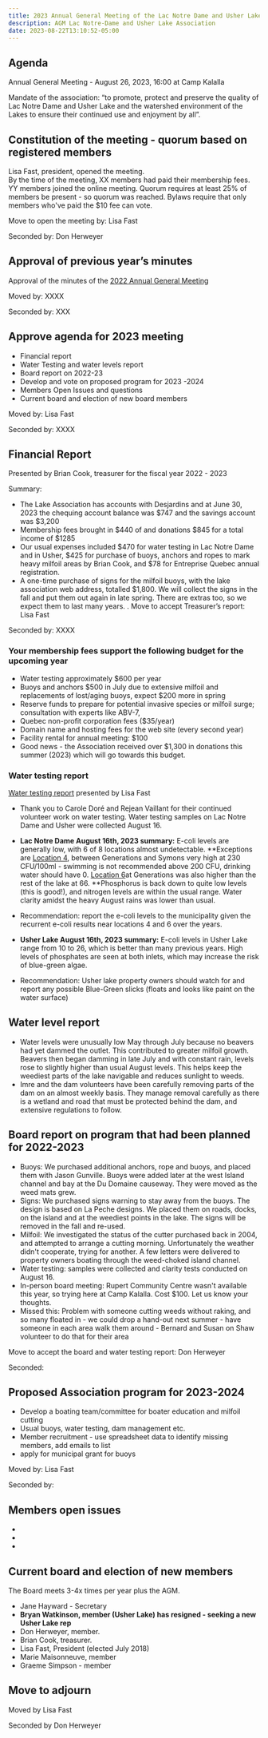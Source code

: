 ```yaml
---
title: 2023 Annual General Meeting of the Lac Notre Dame and Usher Lake Association
description: AGM Lac Notre-Dame and Usher Lake Association
date: 2023-08-22T13:10:52-05:00
---
```

## Agenda

Annual General Meeting - August 26, 2023, 16:00 at Camp Kalalla

Mandate of the association:
“to promote, protect and preserve the quality of Lac Notre Dame and Usher Lake and the watershed environment of the Lakes to ensure their continued use and enjoyment by all”.

## Constitution of the meeting - quorum based on registered members

Lisa Fast, president, opened the meeting.  
By the time of the meeting, XX members had paid their membership fees. YY members joined the online meeting. Quorum requires at least 25% of members be present - so quorum was reached. Bylaws require that only members who've paid the $10 fee can vote.

Move to open the meeting by: Lisa Fast

Seconded by: Don Herweyer

## Approval of previous year’s minutes

Approval of the minutes of the [2022 Annual General Meeting](../2022BoardReport/)

Moved by: XXXX

Seconded by: XXX

## Approve agenda for 2023 meeting

* Financial report
* Water Testing and water levels report
* Board report on 2022-23
* Develop and vote on proposed program for 2023 -2024
* Members Open Issues and questions 
* Current board and election of new board members

Moved by: Lisa Fast

Seconded by: XXXX

## Financial Report  

Presented by Brian Cook, treasurer for the fiscal year 2022 - 2023

Summary:

* The Lake Association has accounts with Desjardins and at June 30, 2023 the chequing account balance was $747 and the savings account was $3,200
*  Membership fees brought in $440 of and donations $845 for a total income of $1285  
* Our usual expenses included $470 for water testing in Lac Notre Dame and in Usher, $425 for purchase of buoys, anchors and ropes to mark heavy milfoil areas by Brian Cook, and $78 for Entreprise Quebec annual registration. 
* A one-time purchase of signs for the milfoil buoys, with the lake association web address, totalled $1,800. We will collect the signs in the fall and put them out again in late spring. There are extras too, so we expect them to last many years. .
Move to accept Treasurer’s report: Lisa Fast

Seconded by: XXXX

### Your membership fees support the following budget for the upcoming year

* Water testing approximately $600 per year
* Buoys and anchors $500 in July due to extensive milfoil and replacements of lost/aging buoys, expect $200 more in spring
* Reserve funds to prepare for potential invasive species or milfoil surge; consultation with experts like ABV-7,
* Quebec non-profit corporation fees ($35/year)
* Domain name and hosting fees for the web site (every second year)
* Facility rental for annual meeting: $100 
* Good news - the Association received over $1,300 in donations this summer (2023) which will go towards this budget.

### Water testing report

[Water testing report](/water/qualityreports/) presented by Lisa Fast

* Thank you to Carole Doré and Rejean Vaillant for their continued volunteer work on water testing. Water testing samples on Lac Notre Dame and Usher were collected August 16.
  
* **Lac Notre Dame August 16th, 2023 summary:** E-coli levels are generally low, with 6 of 8 locations almost undetectable. **Exceptions are [Location 4](/map/maps/), between Generations and Symons very high at 230 CFU/100ml - swimming is not recommended above 200 CFU, drinking water should have 0. [Location 6](/map/maps/)at Generations was also higher than the rest of the lake at 66. **Phosphorus is back down to quite low levels (this is good!), and nitrogen levels are within the usual range. Water clarity amidst the heavy August rains was lower than usual.

* Recommendation: report the e-coli levels to the municipality given the recurrent e-coli results near locations 4 and 6 over the years. 

* **Usher Lake August 16th, 2023 summary:** E-coli levels in Usher Lake range from 10 to 26, which is better than many previous years. High levels of phosphates are seen at both inlets, which may increase the risk of blue-green algae. 

* Recommendation: Usher lake property owners should watch for and report any possible Blue-Green slicks (floats and looks like paint on the water surface)


## Water level report

* Water levels were unusually low May through July because no beavers had yet dammed the outlet. This contributed to greater milfoil growth. Beavers then began damming in late July  and with constant rain, levels rose to slightly higher than usual August levels. This helps keep the weediest parts of the lake navigable and reduces sunlight to weeds. 
* Imre and the dam volunteers have been carefully removing parts of the dam on an almost weekly basis. They manage removal carefully as there is a wetland and road that must be protected behind the dam, and extensive regulations to follow.  

## Board report on program that had been planned for 2022-2023

* Buoys: We purchased additional anchors, rope and buoys, and placed them with Jason Gunville. Buoys were added later at the west Island channel and bay at the Du Domaine causeway. They were moved as the weed mats grew. 
* Signs: We purchased signs warning to stay away from the buoys. The design is based on La Peche designs. We placed them on roads, docks, on the island and at the weediest points in the lake. The signs will be removed in the fall and re-used. 
* Milfoil: We investigated the status of the cutter purchased back in 2004, and attempted to arrange a cutting morning. Unfortunately the weather didn't cooperate, trying for another. A few letters were delivered to property owners boating through the weed-choked island channel.  
* Water testing: samples were collected and clarity tests conducted on August 16. 
* In-person board meeting: Rupert Community Centre wasn't available this year, so trying here at Camp Kalalla. Cost $100. Let us know your thoughts. 
* Missed this: Problem with someone cutting weeds without raking, and so many floated in - we could drop a hand-out next summer - have someone in each area walk them around - Bernard and Susan on Shaw volunteer to do that for their area 

Move to accept the board and water testing report: Don Herweyer

Seconded: 

## Proposed Association program for 2023-2024

* Develop a boating team/committee for boater education and milfoil cutting
* Usual buoys, water testing, dam management etc.
* Member recruitment - use spreadsheet data to identify missing members, add emails to list
* apply for municipal grant for buoys 

Moved by: Lisa Fast

Seconded by: 

## Members open issues

*
* 
*

## Current board and election of new members

The Board meets 3-4x times per year plus the AGM.

* Jane Hayward - Secretary
* **Bryan Watkinson, member (Usher Lake) has resigned - seeking a new Usher Lake rep**
* Don Herweyer, member.
* Brian Cook, treasurer.
* Lisa Fast, President (elected July 2018)
* Marie Maisonneuve, member
* Graeme Simpson - member



## Move to adjourn

Moved by Lisa Fast

Seconded by Don Herweyer

